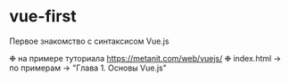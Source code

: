 # vue-first

Первое знакомство с синтаксисом Vue.js 

❉ на примере туториала https://metanit.com/web/vuejs/
❉ index.html → по примерам → "Глава 1. Основы Vue.js"
